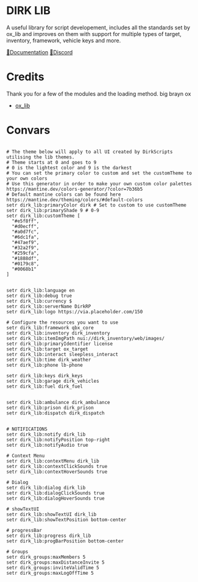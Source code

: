 
# DIRK LIB
A useful library for script developement, includes all the standards set by ox_lib and improves on them with support for multiple types of target, inventory, framework, vehicle keys and more. 

[📖Documentation](https://docs.dirkscripts.com/resources/dirk-lib)
[🦜Discord](discord.gg/dirkscripts)
# Credits 
Thank you for a few of the modules and the loading method. big brayn ox
  - [ox_lib](https://github.com/overextended/ox_lib)
# Convars
```properties

# The theme below will apply to all UI created by DirkScripts utilising the lib themes. 
# Theme starts at 0 and goes to 9 
# 0 is the lightest color and 9 is the darkest
# You can set the primary color to custom and set the customTheme to your own colors
# Use this generator in order to make your own custom color palettes https://mantine.dev/colors-generator/?color=7b36b5 
# Default mantine colors can be found here https://mantine.dev/theming/colors/#default-colors
setr dirk_lib:primaryColor dirk # Set to custom to use customTheme
setr dirk_lib:primaryShade 9 # 0-9
setr dirk_lib:customTheme [
  "#e5f8ff",
  "#d0ecff",
  "#a0d7fc",
  "#6dc1fa",
  "#47aef9",
  "#32a2f9",
  "#259cfa",
  "#1888df",
  "#0179c8",
  "#0068b1"
]


setr dirk_lib:language en
setr dirk_lib:debug true
setr dirk_lib:currency $
setr dirk_lib:serverName DirkRP
setr dirk_lib:logo https://via.placeholder.com/150

# Configure the resources you want to use
setr dirk_lib:framework qbx_core
setr dirk_lib:inventory dirk_inventory
setr dirk_lib:itemImgPath nui://dirk_inventory/web/images/
setr dirk_lib:primaryIdentifier license
setr dirk_lib:target ox_target
setr dirk_lib:interact sleepless_interact
setr dirk_lib:time dirk_weather
setr dirk_lib:phone lb-phone

setr dirk_lib:keys dirk_keys
setr dirk_lib:garage dirk_vehicles
setr dirk_lib:fuel dirk_fuel


setr dirk_lib:ambulance dirk_ambulance
setr dirk_lib:prison dirk_prison
setr dirk_lib:dispatch dirk_dispatch


# NOTIFICATIONS
setr dirk_lib:notify dirk_lib
setr dirk_lib:notifyPosition top-right
setr dirk_lib:notifyAudio true

# Context Menu 
setr dirk_lib:contextMenu dirk_lib
setr dirk_lib:contextClickSounds true
setr dirk_lib:contextHoverSounds true

# Dialog
setr dirk_lib:dialog dirk_lib
setr dirk_lib:dialogClickSounds true
setr dirk_lib:dialogHoverSounds true

# showTextUI 
setr dirk_lib:showTextUI dirk_lib
setr dirk_lib:showTextPosition bottom-center

# progressBar 
setr dirk_lib:progress dirk_lib
setr dirk_lib:progBarPosition bottom-center

# Groups 
setr dirk_groups:maxMembers 5
setr dirk_groups:maxDistanceInvite 5
setr dirk_groups:inviteValidTime 5
setr dirk_groups:maxLogOffTime 5


```


